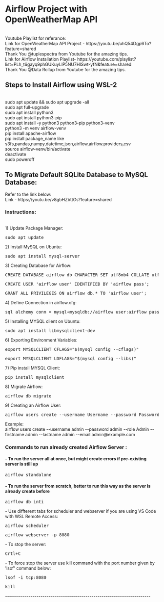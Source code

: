 <h1>Airflow Project with OpenWeatherMap API</h1> 
<br>Youtube Playlist for referance:
<br>Link for OpenWeatherMap API Project - https://youtu.be/uhQ54Dgp6To?feature=shared
<br>Thank You @tuplespectra from Youtube for the amazing tips.
<br>Link for Airflow Installation Playlist- https://youtube.com/playlist?list=PLh_t6gayq9phGUKuyLlP5NU7HISwt-yfN&feature=shared
<br>Thank You @Data Rollup from Youtube for the amazing tips.

<h2>Steps to Install Airflow using WSL-2</h2>

<br>sudo apt update && sudo apt upgrade -all
<br>sudo apt full-upgrade
<br>sudo apt install python3
<br>sudo apt install python3-pip
<br>sudo apt install -y python3 python3-pip python3-venv
<br>python3 -m venv airflow-venv
<br>pip install apache-airflow
<br>pip install package_name like s3fs,pandas,numpy,datetime,json,airflow,airflow.providers,csv
<br>source airflow-venv/bin/activate
<br>deactivate
<br>sudo poweroff 

<h2>To Migrate Default SQLite Database to MySQL Database:</h2>
Refer to the link below:
<br>Link - https://youtu.be/v8gbHZbttGs?feature=shared
<h3>Instructions:</h3>
<br>1) Update Package Manager: 
<pre class="tab">sudo apt update </pre>
2) Install MySQL on Ubuntu: 
<pre class="tab">sudo apt install mysql-server</pre>
3) Creating Database for Airflow:
<pre class="tab">CREATE DATABASE airflow_db CHARACTER SET utf8mb4 COLLATE utf8mb4_unicode_ci;</pre>
<pre class="tab">CREATE USER 'airflow_user' IDENTIFIED BY 'airflow_pass';</pre>
<pre class="tab">GRANT ALL PRIVILEGES ON airflow_db.* TO 'airflow_user';</pre>
4) Define Connection in airflow.cfg:
<pre class="tab">sql_alchemy_conn = mysql+mysqldb://airflow_user:airflow_pass@127.0.0.1:3306/airflow_db</pre>
5) Installing MYSQL client on Ubuntu:
<pre class="tab">sudo apt install libmysqlclient-dev</pre>
6) Exporting Environment Variables:
<pre class="tab">export MYSQLCLIENT_CFLAGS="$(mysql_config --cflags)"</pre>
<pre class="tab">export MYSQLCLIENT_LDFLAGS="$(mysql_config --libs)"</pre>
7) Pip install MYSQL Client:
<pre class="tab">pip install mysqlclient</pre>
8) Migrate Airflow:
<pre class="tab">airflow db migrate</pre>
9) Creating an Airflow User:
<pre class="tab">airflow users create --username Username --password Password --role Admin --firstname FirsName --lastname LastName --email Email</pre>
Example:<br>airflow users create --username admin --password admin --role Admin --firstname admin --lastname admin --email admin@example.com

<h3>Commands to run already created Airflow Server :</h3>
<h4>- To run the server all at once, but might create errors if pre-existing server is still up</h4>
<pre class="tab">airflow standalone</pre>
<h4>- To run the server from scratch, better to run this way as the server is already create before</h4> 
<pre class="tab">airflow db inti</pre>
- Use diffterent tabs for scheduler and webserver if you are using VS Code with WSL Remote Access: 
<pre class="tab">airflow scheduler</pre>
<pre class="tab">airflow webserver -p 8080</pre>
- To stop the server:
<pre class="tab">Crtl+C</pre>
- To force stop the server use kill command with the port number given by 'lsof' command below:
<pre class="tab">lsof -i tcp:8080</pre>
<pre class="tab">kill <port_number> </pre>
--------------------------------------------------------------------------


